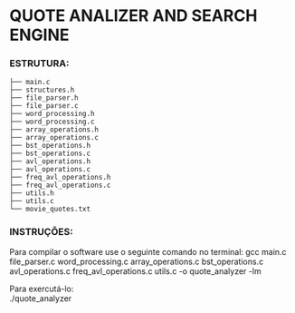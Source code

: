 # QUOTE ANALIZER AND SEARCH ENGINE

### ESTRUTURA:   

    ├── main.c
    ├── structures.h
    ├── file_parser.h
    ├── file_parser.c
    ├── word_processing.h
    ├── word_processing.c
    ├── array_operations.h
    ├── array_operations.c
    ├── bst_operations.h
    ├── bst_operations.c
    ├── avl_operations.h
    ├── avl_operations.c
    ├── freq_avl_operations.h
    ├── freq_avl_operations.c
    ├── utils.h
    ├── utils.c
    └── movie_quotes.txt

### INSTRUÇÕES:   

Para compilar o software use o seguinte comando no terminal:
gcc main.c file_parser.c word_processing.c array_operations.c bst_operations.c avl_operations.c freq_avl_operations.c utils.c -o quote_analyzer -lm   

Para exercutá-lo:   
./quote_analyzer

